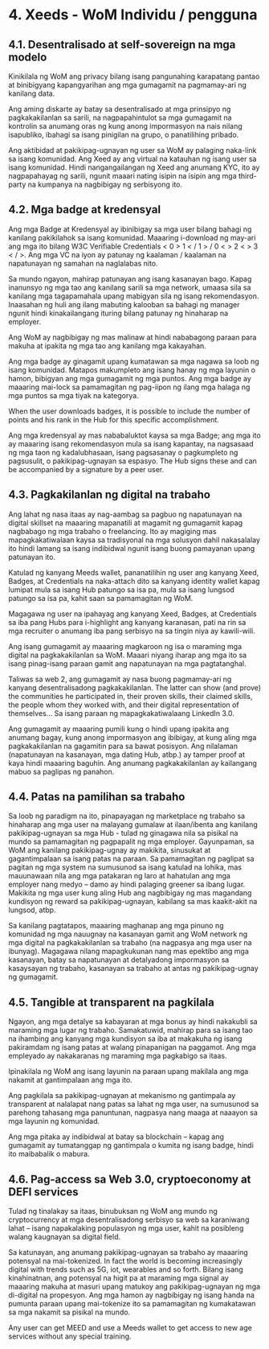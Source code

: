 # 4. Xeeds - WoM Individu / pengguna

## 4.1. Desentralisado at self-sovereign na mga modelo

Kinikilala ng WoM ang privacy bilang isang pangunahing karapatang pantao at binibigyang kapangyarihan ang mga gumagamit na pagmamay-ari ng kanilang data.

Ang aming diskarte ay batay sa desentralisado at mga prinsipyo ng pagkakakilanlan sa sarili, na nagpapahintulot sa mga gumagamit na kontrolin sa anumang oras ng kung anong impormasyon na nais nilang isapubliko, ibahagi sa isang pinigilan na grupo, o panatilihing pribado.

Ang aktibidad at pakikipag-ugnayan ng user sa WoM ay palaging naka-link sa isang komunidad. Ang Xeed ay ang virtual na katauhan ng isang user sa isang komunidad. Hindi nangangailangan ng Xeed ang anumang KYC, ito ay nagpapahayag ng sarili, ngunit maaari nating isipin na isipin ang mga third-party na kumpanya na nagbibigay ng serbisyong ito.

## 4.2. Mga badge at kredensyal

Ang mga Badge at Kredensyal ay ibinibigay sa mga user bilang bahagi ng kanilang pakikilahok sa isang komunidad. Maaaring i-download ng may-ari ang mga ito bilang W3C Verifiable Credentials < 0 > 1 < / 1 > / 0 < > 2 < > 3 < / >. Ang mga VC na iyon ay patunay ng kaalaman / kaalaman na napatunayan ng samahan na naglalabas nito.

Sa mundo ngayon, mahirap patunayan ang isang kasanayan bago. Kapag inanunsyo ng mga tao ang kanilang sarili sa mga network, umaasa sila sa kanilang mga tagapamahala upang mabigyan sila ng isang rekomendasyon. Inaasahan ng huli ang ilang mabuting kalooban sa bahagi ng manager ngunit hindi kinakailangang ituring bilang patunay ng hinaharap na employer.

Ang WoM ay nagbibigay ng mas malinaw at hindi nababagong paraan para makuha at ipakita ng mga tao ang kanilang mga kakayahan.

Ang mga badge ay ginagamit upang kumatawan sa mga nagawa sa loob ng isang komunidad. Matapos makumpleto ang isang hanay ng mga layunin o hamon, bibigyan ang mga gumagamit ng mga puntos. Ang mga badge ay maaaring mai-lock sa pamamagitan ng pag-iipon ng ilang mga halaga ng mga puntos sa mga tiyak na kategorya.

When the user downloads badges, it is possible to include the number of points and his rank in the Hub for this specific accomplishment.

Ang mga kredensyal ay mas nababaluktot kaysa sa mga Badge; ang mga ito ay maaaring isang rekomendasyon mula sa isang kapantay, na nagsasaad ng mga taon ng kadalubhasaan, isang pagsasanay o pagkumpleto ng pagsusulit, o pakikipag-ugnayan sa espasyo. The Hub signs these and can be accompanied by a signature by a peer user.

## 4.3. Pagkakilanlan ng digital na trabaho

Ang lahat ng nasa itaas ay nag-aambag sa pagbuo ng napatunayan na digital skillset na maaaring mapanatili at magamit ng gumagamit kapag nagbabago ng mga trabaho o freelancing. Ito ay magiging mas mapagkakatiwalaan kaysa sa tradisyonal na mga solusyon dahil nakasalalay ito hindi lamang sa isang indibidwal ngunit isang buong pamayanan upang patunayan ito.

Katulad ng kanyang Meeds wallet, pananatilihin ng user ang kanyang Xeed, Badges, at Credentials na naka-attach dito sa kanyang identity wallet kapag lumipat mula sa isang Hub patungo sa isa pa, mula sa isang lungsod patungo sa isa pa, kahit saan sa pamamagitan ng WoM.

Magagawa ng user na ipahayag ang kanyang Xeed, Badges, at Credentials sa iba pang Hubs para i-highlight ang kanyang karanasan, pati na rin sa mga recruiter o anumang iba pang serbisyo na sa tingin niya ay kawili-wili.

Ang isang gumagamit ay maaaring magkaroon ng isa o maraming mga digital na pagkakakilanlan sa WoM. Maaari niyang iharap ang mga ito sa isang pinag-isang paraan gamit ang napatunayan na mga pagtatanghal.

Taliwas sa web 2, ang gumagamit ay nasa buong pagmamay-ari ng kanyang desentralisadong pagkakakilanlan. The latter can show (and prove) the communities he participated in, their proven skills, their claimed skills, the people whom they worked with, and their digital representation of themselves... Sa isang paraan ng mapagkakatiwalaang LinkedIn 3.0.

Ang gumagamit ay maaaring pumili kung o hindi upang ipakita ang anumang bagay, kung anong impormasyon ang ibibigay, at kung aling mga pagkakakilanlan na gagamitin para sa bawat posisyon. Ang nilalaman (napatunayan na kasanayan, mga dating Hub, atbp.) ay tamper proof at kaya hindi maaaring baguhin. Ang anumang pagkakakilanlan ay kailangang mabuo sa paglipas ng panahon.

## 4.4. Patas na pamilihan sa trabaho

Sa loob ng paradigm na ito, pinapayagan ng marketplace ng trabaho sa hinaharap ang mga user na malayang gumalaw at ilaan/ibenta ang kanilang pakikipag-ugnayan sa mga Hub - tulad ng ginagawa nila sa pisikal na mundo sa pamamagitan ng pagpapalit ng mga employer. Gayunpaman, sa WoM ang kanilang pakikipag-ugnay ay makikita, sinusukat at gagantimpalaan sa isang patas na paraan. Sa pamamagitan ng paglipat sa pagitan ng mga system na sumusunod sa isang katulad na lohika, mas mauunawaan nila ang mga patakaran ng laro at hahatulan ang mga employer nang medyo – damo ay hindi palaging greener sa ibang lugar. Makikita ng mga user kung aling Hub ang nagbibigay ng mas magandang kundisyon ng reward sa pakikipag-ugnayan, kabilang sa mas kaakit-akit na lungsod, atbp.

Sa kanilang pagtatapos, maaaring maghanap ang mga pinuno ng komunidad ng mga nauugnay na kasanayan gamit ang WoM network ng mga digital na pagkakakilanlan sa trabaho (na nagpasya ang mga user na ibunyag). Magagawa nilang mapagkukunan nang mas epektibo ang mga kasanayan, batay sa napatunayan at detalyadong impormasyon sa kasaysayan ng trabaho, kasanayan sa trabaho at antas ng pakikipag-ugnay ng gumagamit.

## 4.5. Tangible at transparent na pagkilala

Ngayon, ang mga detalye sa kabayaran at mga bonus ay hindi nakakubli sa maraming mga lugar ng trabaho. Samakatuwid, mahirap para sa isang tao na ihambing ang kanyang mga kundisyon sa iba at makakuha ng isang pakiramdam ng isang patas at walang pinapanigan na paggamot. Ang mga empleyado ay nakakaranas ng maraming mga pagkabigo sa itaas.

Ipinakilala ng WoM ang isang layunin na paraan upang makilala ang mga nakamit at gantimpalaan ang mga ito.

Ang pagkilala sa pakikipag-ugnayan at mekanismo ng gantimpala ay transparent at nalalapat nang patas sa lahat ng mga user, na sumusunod sa parehong tahasang mga panuntunan, nagpasya nang maaga at naaayon sa mga layunin ng komunidad.

Ang mga pitaka ay indibidwal at batay sa blockchain – kapag ang gumagamit ay tumatanggap ng gantimpala o kumita ng isang badge, hindi ito maibabalik o mabura.

## 4.6. Pag-access sa Web 3.0, cryptoeconomy at DEFI services

Tulad ng tinalakay sa itaas, binubuksan ng WoM ang mundo ng cryptocurrency at mga desentralisadong serbisyo sa web sa karaniwang lahat – isang napakalaking populasyon ng mga user, kahit na posibleng walang kaugnayan sa digital field.

Sa katunayan, ang anumang pakikipag-ugnayan sa trabaho ay maaaring potensyal na mai-tokenized. In fact the world is becoming increasingly digital with trends such as 5G, iot, wearables and so forth. Bilang isang kinahinatnan, ang potensyal na higit pa at maraming mga signal ay maaaring makuha at masuri upang matukoy ang pakikipag-ugnayan ng mga di-digital na propesyon. Ang mga hamon ay nagbibigay ng isang handa na pumunta paraan upang mai-tokenize ito sa pamamagitan ng kumakatawan sa mga nakamit sa pisikal na mundo.

Any user can get MEED and use a Meeds wallet to get access to new age services without any special training.

[^7]: A.Preukschatt, R. Drummond "Self-Sovereign Identity"
[^8]: Verifiable Credentials Data Model

